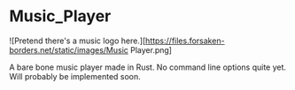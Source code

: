 # Music_Player

![Pretend there's a music logo here.][https://files.forsaken-borders.net/static/images/Music Player.png]

A bare bone music player made in Rust. No command line options quite yet. Will probably be implemented soon.

